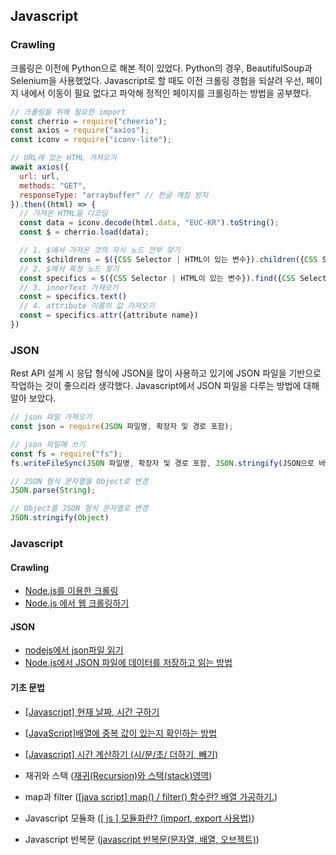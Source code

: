 ## Javascript

### Crawling
크롤링은 이전에 Python으로 해본 적이 있었다. Python의 경우, BeautifulSoup과 Selenium을 사용했었다. Javascript로 할 때도 이전 크롤링 경험을 되살려 우선, 페이지 내에서 이동이 필요 없다고 파악해 정적인 페이지를 크롤링하는 방법을 공부했다. 

```javascript
// 크롤링을 위해 필요한 import
const cherrio = require("cheerio");
const axios = require("axios");
const iconv = require("iconv-lite");

// URL에 있는 HTML 가져오기
await axios({
  url: url,
  methods: "GET",
  responseType: "arraybuffer" // 한글 깨짐 방지
}).then((html) => {
  // 가져온 HTML을 디코딩
  const data = iconv.decode(html.data, "EUC-KR").toString();
  const $ = cherrio.load(data);

  // 1. $에서 가져온 것의 자식 노드 전부 찾기
  const $childrens = $({CSS Selector | HTML이 있는 변수}).children({CSS Selector});
  // 2. $에서 특정 노드 찾기
  const specifics = $({CSS Selector | HTML이 있는 변수}).find({CSS Selector});
  // 3. innerText 가져오기
  const = specifics.text()
  // 4. attribute 이름의 값 가져오기
  const = specifics.attr({attribute name})
})
```

### JSON
Rest API 설계 시 응답 형식에 JSON을 많이 사용하고 있기에 JSON 파일을 기반으로 작업하는 것이 좋으리라 생각했다. Javascript에서 JSON 파일을 다루는 방법에 대해 알아 보았다.

```javascript
// json 파일 가져오기
const json = require(JSON 파일명, 확장자 및 경로 포함); 

// json 파일에 쓰기
const fs = require("fs");
fs.writeFileSync(JSON 파일명, 확장자 및 경로 포함, JSON.stringify(JSON으로 바꿀 Object));

// JSON 형식 문자열을 Object로 변경
JSON.parse(String);

// Object를 JSON 형식 문자열로 변경
JSON.stringify(Object)
```

### Javascript
#### Crawling
- [Node.js를 이용한 크롤링](https://thisisprogrammingworld.tistory.com/136)
- [Node.js 에서 웹 크롤링하기](https://velog.io/@yesdoing/Node.js-%EC%97%90%EC%84%9C-%EC%9B%B9-%ED%81%AC%EB%A1%A4%EB%A7%81%ED%95%98%EA%B8%B0-wtjugync1m)

#### JSON
- [nodejs에서 json파일 읽기](https://bitcoder.tistory.com/35)
- [Node.js에서 JSON 파일에 데이터를 저장하고 읽는 방법](https://smilehugo.tistory.com/entry/nodejs-json-create-store-read-update)

#### 기초 문법
- [[Javascript] 현재 날짜, 시간 구하기](https://hianna.tistory.com/325)
- [[JavaScript]배열에 중복 값이 있는지 확인하는 방법](https://developer-talk.tistory.com/266)
- [[Javascript] 시간 계산하기 (시/분/초/ 더하기, 빼기)](https://hianna.tistory.com/330)



- 재귀와 스택 ([재귀(Recursion)와 스택(stack)영역](https://bentist.tistory.com/57#:~:text=%EC%BB%B4%ED%93%A8%ED%84%B0%20%EA%B3%BC%ED%95%99%EC%97%90%20%EC%9E%88%EC%96%B4%EC%84%9C%20%EC%9E%AC%EA%B7%80,%ED%95%98%EA%B8%B0%20%EC%89%AC%EC%9A%B4%20%EA%B2%BD%EC%9A%B0%EA%B0%80%20%EB%A7%8E%EB%8B%A4.))
- map과 filter ([[java script] map() / filter() 함수란? 배열 가공하기.](https://cheershennah.tistory.com/224))
- Javascript 모듈화 ([[ js ] 모듈화란? (import, export 사용법)](https://velog.io/@rozley/js-%EB%AA%A8%EB%93%88%ED%99%94%EB%9E%80-import-export-%EC%82%AC%EC%9A%A9%EB%B2%95))
- Javascript 반복문 ([javascript 반복문(문자열, 배열, 오브젝트)](https://velog.io/@taelee/javascript-%EB%B0%98%EB%B3%B5%EB%AC%B8%EB%AC%B8%EC%9E%90%EC%97%B4-%EB%B0%B0%EC%97%B4-%EC%98%A4%EB%B8%8C%EC%A0%9D%ED%8A%B8))